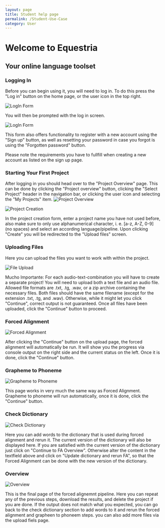 ```yaml
---
layout: page
title: Student help page
permalink: /Student-Use-Case
category: User
---
```

# Welcome to Equestria

## Your online language toolset

### Logging In

Before you can begin using it, you will need to log in. To do this press the "Log in" button on the home page, or the user icon in the top right.

![LogIn Form](/CLST-2020/wikiImage/loginscreen.png)


You will then be prompted with the log in screen.

![LogIn Form](/CLST-2020/wikiImage/LoginFormScreenshot.png)


This form also offers functionality to register with a new account using the "Sign up" button, as well as resetting your password in case you forgot is using the "Forgotten password" button.


Please note the requirements you have to fullfill when creating a new account as listed on the sign up page.

### Starting Your First Project

After logging in you should head over to the "Project Overview" page. This can be done by clicking the "Project overview" button, clicking the "Select Project" header in the navigation bar, or clicking the user icon and selecting the "My Projects" item.
![Project Overview](/CLST-2020/wikiImage/GoToProjectOverview.png)

![Project Creation](/CLST-2020/wikiImage/ProjectCreateForm.PNG)

In the project creation form, enter a project name you have not used before, also make sure to only use alphanumerical character, i. e. [a-z, A-Z, 0-9] (no spaces) and select an according language/pipeline. Upon clicking "Create" you will be redirected to the "Upload files" screen.

### Uploading Files

Here you can upload the files you want to work with within the project.

![File Upload](/CLST-2020/wikiImage/UploadFilesForm.png)

Mucho Importante: For each audio-text-combination you will have to create a separate project!
You will need to upload both a text file and an audio file. Allowed file formats are .txt, .tg, .wav, or a zip archive containing the necessary files.
Both files should have the same filename (except for the extension .txt, .tg, and .wav). Otherwise, while it might let you click "Continue", correct output is not guaranteed.
Once all files have been uploaded, click the "Continue" button to proceed.

### Forced Alignment

![Forced Alignment](/CLST-2020/wikiImage/FAPage.png)

After clicking the "Continue" button on the upload page, the forced alignment will automatically be run. It will show you the progress via console output on the right side and the current status on the left. Once it is done, click the "Continue" button.

### Grapheme to Phoneme

![Grapheme to Phoneme](/CLST-2020/wikiImage/G2PPage.png)

This page works in very much the same way as Forced Alignment. Grapheme to phoneme will run automatically, once it is done, click the "Continue" button.

### Check Dictionary

![Check Dictionary](/CLST-2020/wikiImage/CheckDictPage.png)

Here you can add words to the dictionary that is used during forced alignment and rerun it. The current version of the dictionary will also be displayed here. If you are satisfied with the current version of the dictionary just click on "Continue to FA Overview". Otherwise alter the content in the textfield above and click on "Update dictionary and rerun FA", so that the Forced Alignment can be done with the new version of the dictionary.

### Overview

![Overview](/CLST-2020/wikiImage/Overview.png)

This is the final page of the forced alignemnt pipeline. Here you can repeat any of the previous steps, download the results, and delete the project if you are done.
If the output does not match what you expected, you can go back to the check dictionary section to add words to it and rerun the forced alignment and grapheen to phoneem steps. you can also add more files via the upload fiels page.

